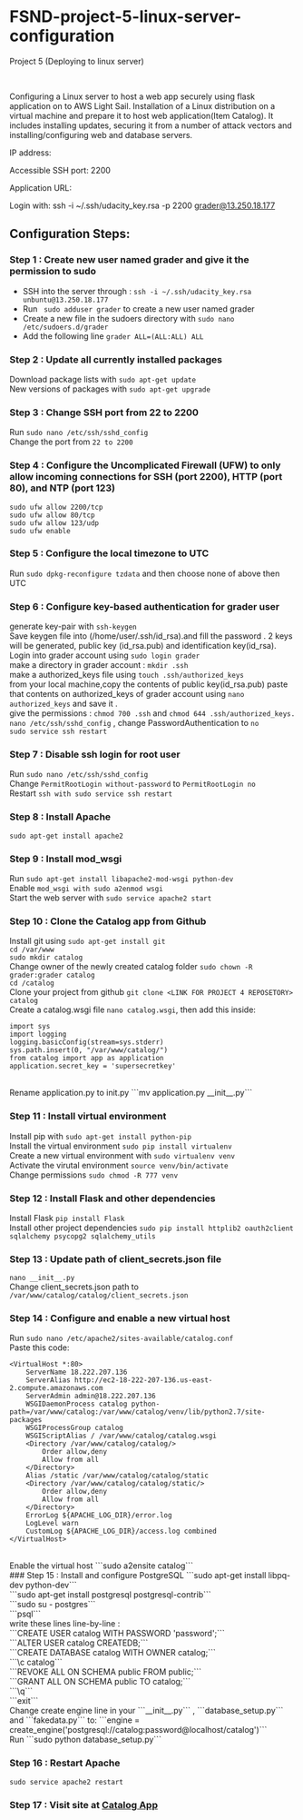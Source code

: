 # FSND-project-5-linux-server-configuration
Project 5 (Deploying to linux server)

<br />


Configuring a Linux server to host a web app securely using flask application on to AWS Light Sail. Installation of a Linux distribution on a virtual machine and prepare it to host web application(Item Catalog). It includes installing updates, securing it from a number of attack vectors and installing/configuring web and database servers.

IP address: 

Accessible SSH port: 2200

Application URL: 

Login with: ssh -i ~/.ssh/udacity_key.rsa -p 2200 grader@13.250.18.177

## Configuration Steps:
### Step 1 : Create new user named grader and give it the permission to sudo
- SSH into the server through : ```ssh -i ~/.ssh/udacity_key.rsa unbuntu@13.250.18.177```<br />
- Run ``` sudo adduser grader``` to create a new user named grader<br />
- Create a new file in the sudoers directory with ```sudo nano /etc/sudoers.d/grader```<br />
- Add the following line ```grader ALL=(ALL:ALL) ALL```<br />

### Step 2 : Update all currently installed packages
Download package lists with ```sudo apt-get update```<br />
New versions of packages with ```sudo apt-get upgrade```<br />

### Step 3 : Change SSH port from 22 to 2200
Run ```sudo nano /etc/ssh/sshd_config```<br />
Change the port from ```22 to 2200```<br />

### Step 4 : Configure the Uncomplicated Firewall (UFW) to only allow incoming connections for SSH (port 2200), HTTP (port 80), and NTP (port 123)
```sudo ufw allow 2200/tcp```<br />
```sudo ufw allow 80/tcp```<br />
```sudo ufw allow 123/udp```<br />
```sudo ufw enable```<br />

### Step 5 : Configure the local timezone to UTC
Run ```sudo dpkg-reconfigure tzdata``` and then choose none of above then UTC<br />

### Step 6 : Configure key-based authentication for grader user
generate key-pair with ```ssh-keygen```<br />
Save keygen file into (/home/user/.ssh/id_rsa).and fill the password . 2 keys will be generated, public key (id_rsa.pub) and identification key(id_rsa).<br />
Login into grader account using ```sudo login grader``` <br />
make a directory in grader account : ```mkdir .ssh```<br />
make a authorized_keys file using ```touch .ssh/authorized_keys```<br />
from your local machine,copy the contents of public key(id_rsa.pub) paste that contents on authorized_keys of grader account using ```nano authorized_keys``` and save it .<br />
give the permissions : ```chmod 700 .ssh``` and ```chmod 644 .ssh/authorized_keys.```<br />
```nano /etc/ssh/sshd_config``` , change PasswordAuthentication to ```no``` <br />
```sudo service ssh restart```<br />

### Step 7 : Disable ssh login for root user
Run ```sudo nano /etc/ssh/sshd_config```<br />
Change ```PermitRootLogin without-password``` to ```PermitRootLogin no```<br />
Restart ```ssh with sudo service ssh restart```<br />

### Step 8 : Install Apache
```sudo apt-get install apache2```<br />

### Step 9 : Install mod_wsgi
Run ```sudo apt-get install libapache2-mod-wsgi python-dev```<br />
Enable ```mod_wsgi with sudo a2enmod wsgi```<br />
Start the web server with ```sudo service apache2 start```<br />

### Step 10 : Clone the Catalog app from Github
Install git using ```sudo apt-get install git```<br />
```cd /var/www```<br />
```sudo mkdir catalog```<br />
Change owner of the newly created catalog folder ```sudo chown -R grader:grader catalog```<br />
```cd /catalog```<br />
Clone your project from github ```git clone <LINK FOR PROJECT 4 REPOSETORY> catalog```<br />
Create a catalog.wsgi file ```nano catalog.wsgi```, then add this inside:<br />
```
import sys
import logging
logging.basicConfig(stream=sys.stderr)
sys.path.insert(0, "/var/www/catalog/")
from catalog import app as application
application.secret_key = 'supersecretkey'
```
<br />
Rename application.py to init.py ```mv application.py __init__.py```<br />

### Step 11 : Install virtual environment
Install pip with ```sudo apt-get install python-pip```<br />
Install the virtual environment ```sudo pip install virtualenv```<br />
Create a new virtual environment with ```sudo virtualenv venv```<br />
Activate the virutal environment ```source venv/bin/activate```<br />
Change permissions ```sudo chmod -R 777 venv```<br />

### Step 12 : Install Flask and other dependencies
Install Flask ```pip install Flask```<br />
Install other project dependencies ```sudo pip install httplib2 oauth2client sqlalchemy psycopg2 sqlalchemy_utils```<br />

### Step 13 : Update path of client_secrets.json file
```nano __init__.py```<br />
Change client_secrets.json path to ```/var/www/catalog/catalog/client_secrets.json```<br />

### Step 14 : Configure and enable a new virtual host
Run ```sudo nano /etc/apache2/sites-available/catalog.conf```<br />
Paste this code:
```
<VirtualHost *:80>
    ServerName 18.222.207.136
    ServerAlias http://ec2-18-222-207-136.us-east-2.compute.amazonaws.com
    ServerAdmin admin@18.222.207.136
    WSGIDaemonProcess catalog python-path=/var/www/catalog:/var/www/catalog/venv/lib/python2.7/site-packages
    WSGIProcessGroup catalog
    WSGIScriptAlias / /var/www/catalog/catalog.wsgi
    <Directory /var/www/catalog/catalog/>
        Order allow,deny
        Allow from all
    </Directory>
    Alias /static /var/www/catalog/catalog/static
    <Directory /var/www/catalog/catalog/static/>
        Order allow,deny
        Allow from all
    </Directory>
    ErrorLog ${APACHE_LOG_DIR}/error.log
    LogLevel warn
    CustomLog ${APACHE_LOG_DIR}/access.log combined
</VirtualHost>
```
<br />
Enable the virtual host ```sudo a2ensite catalog```<br />
### Step 15 : Install and configure PostgreSQL
```sudo apt-get install libpq-dev python-dev```<br />
```sudo apt-get install postgresql postgresql-contrib```<br />
```sudo su - postgres```<br />
```psql```<br />
write these lines line-by-line : <br />
```CREATE USER catalog WITH PASSWORD 'password';```<br />
```ALTER USER catalog CREATEDB;```<br />
```CREATE DATABASE catalog WITH OWNER catalog;```<br />
```\c catalog```<br />
```REVOKE ALL ON SCHEMA public FROM public;```<br />
```GRANT ALL ON SCHEMA public TO catalog;```<br />
```\q```<br />
```exit```<br />
Change create engine line in your ```__init__.py``` , ```database_setup.py``` and ```fakedata.py``` to: ```engine = create_engine('postgresql://catalog:password@localhost/catalog')```<br />
Run ```sudo python database_setup.py```<br />

### Step 16 : Restart Apache
```sudo service apache2 restart```<br />

### Step 17 : Visit site at [Catalog App](www)
